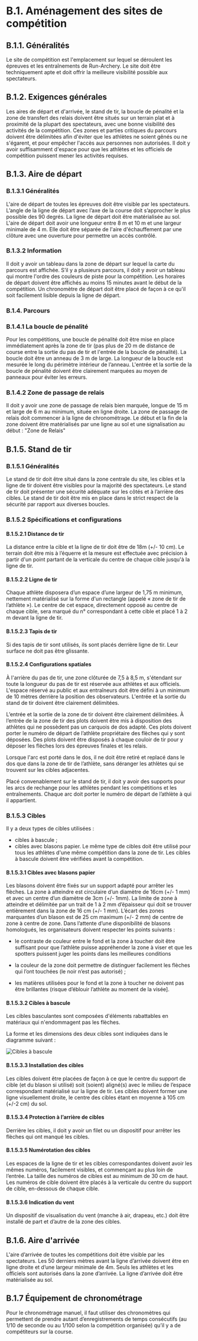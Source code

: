 # B.1. Aménagement des sites de compétition

## B.1.1. Généralités

Le site de compétition est l'emplacement sur lequel se déroulent les épreuves et les entraînements de Run-Archery.
Le site doit être techniquement apte et doit offrir la meilleure visibilité possible aux spectateurs.

## B.1.2. Exigences générales

Les aires de départ et d'arrivée, le stand de tir, la boucle de pénalité et la zone de transfert des relais doivent
être situés sur un terrain plat et à proximité de la plupart des spectateurs, avec une bonne visibilité des
activités de la compétition. Ces zones et parties critiques du parcours doivent être délimitées afin d'éviter
que les athlètes ne soient gênés ou ne s'égarent, et pour empêcher l'accès aux personnes non autorisées.
Il doit y avoir suffisamment d'espace pour que les athlètes et les officiels de compétition puissent mener les
activités requises.

## B.1.3. Aire de départ

### B.1.3.1 Généralités

L'aire de départ de toutes les épreuves doit être visible par les spectateurs.
L’angle de la ligne de départ avec l’axe de la course doit s’approcher le plus possible des 90 degrés. La ligne
de départ doit être matérialisée au sol.
L'aire de départ doit avoir une longueur entre 8 m et 10 m et une largeur minimale de 4 m.
Elle doit être séparée de l'aire d'échauffement par une clôture avec une ouverture pour permettre un accès
contrôlé.

### B.1.3.2 Information

Il doit y avoir un tableau dans la zone de départ sur lequel la carte du parcours est affichée.
S’il y a plusieurs parcours, il doit y avoir un tableau qui montre l'ordre des couleurs de piste pour la
compétition.
Les horaires de départ doivent être affichés au moins 15 minutes avant le début de la compétition.
Un chronomètre de départ doit être placé de façon à ce qu'il soit facilement lisible depuis la ligne de départ.

### B.1.4. Parcours

### B.1.4.1 La boucle de pénalité

Pour les compétitions, une boucle de pénalité doit être mise en place immédiatement après la zone de tir
(pas plus de 20 m de distance de course entre la sortie du pas de tir et l'entrée de la boucle de pénalité).
La boucle doit être un anneau de 3 m de large. La longueur de la boucle est mesurée le long du périmètre
intérieur de l’anneau. L'entrée et la sortie de la boucle de pénalité doivent être clairement marquées au
moyen de panneaux pour éviter les erreurs.

### B.1.4.2 Zone de passage de relais

Il doit y avoir une zone de passage de relais bien marquée, longue de 15 m et large de 6 m au minimum,
située en ligne droite.
La zone de passage de relais doit commencer à la ligne de chronométrage. Le début et la fin de la zone
doivent être matérialisés par une ligne au sol et une signalisation au début : "Zone de Relais"

## B.1.5. Stand de tir

### B.1.5.1 Généralités

Le stand de tir doit être situé dans la zone centrale du site, les cibles et la ligne de tir doivent être visibles
pour la majorité des spectateurs. Le stand de tir doit présenter une sécurité adéquate sur les côtés et à
l’arrière des cibles. Le stand de tir doit être mis en place dans le strict respect de la sécurité par rapport
aux diverses boucles.

### B.1.5.2 Spécifications et configurations

#### B.1.5.2.1 Distance de tir

La distance entre la cible et la ligne de tir doit être de 18m (+/- 10 cm). Le terrain doit être mis à l’équerre
et la mesure est effectuée avec précision à partir d'un point partant de la verticale du centre de chaque
cible jusqu'à la ligne de tir.

#### B.1.5.2.2 Ligne de tir

Chaque athlète disposera d’un espace d’une largeur de 1,75 m minimum, nettement matérialisé sur la
forme d'un rectangle (appelé « zone de tir de l’athlète »).
Le centre de cet espace, directement opposé au centre de chaque cible, sera marqué du n° correspondant
à cette cible et placé 1 à 2 m devant la ligne de tir.

#### B.1.5.2.3 Tapis de tir

Si des tapis de tir sont utilisés, ils sont placés derrière ligne de tir. Leur surface ne doit pas être glissante.

#### B.1.5.2.4 Configurations spatiales

À l'arrière du pas de tir, une zone clôturée de 7,5 à 8,5 m, s'étendant sur toute la longueur du pas de tir
est réservée aux athlètes et aux officiels. L'espace réservé au public et aux entraîneurs doit être défini à un
minimum de 10 mètres derrière la position des observateurs. L'entrée et la sortie du stand de tir doivent
être clairement délimitées.

L’entrée et la sortie de la zone de tir doivent être clairement délimitées.
À l’entrée de la zone de tir des plots doivent être mis à disposition des athlètes qui ne possèdent pas un
carquois de dos adapté. Ces plots doivent porter le numéro de départ de l’athlète propriétaire des flèches
qui y sont déposées.
Des plots doivent être disposés à chaque couloir de tir pour y déposer les flèches lors des épreuves finales
et les relais.

Lorsque l'arc est porté dans le dos, il ne doit être retiré et replacé dans le dos que dans la zone de tir de
l’athlète, sans déranger les athlètes qui se trouvent sur les cibles adjacentes.

Placé convenablement sur le stand de tir, il doit y avoir des supports pour les arcs de rechange pour les
athlètes pendant les compétitions et les entraînements. Chaque arc doit porter le numéro de départ de
l’athlète à qui il appartient.

### B.1.5.3 Cibles

Il y a deux types de cibles utilisées :

- cibles à bascule ;
- cibles avec blasons papier.
  Le même type de cibles doit être utilisé pour tous les athlètes d'une même compétition dans la zone de tir.
  Les cibles à bascule doivent être vérifiées avant la compétition.

#### B.1.5.3.1 Cibles avec blasons papier

Les blasons doivent être fixés sur un support adapté pour arrêter les flèches.
La zone à atteindre est circulaire d’un diamètre de 16cm (+/- 1 mm) et avec un centre d’un diamètre de
3cm (+/- 1mm). La limite de zone à atteindre et délimitée par un trait de 1 à 2 mm d’épaisseur qui doit se
trouver entièrement dans la zone de 16 cm (+/- 1 mm). L’écart des zones marquantes d’un blason est de
25 cm maximum (+/- 2 mm) de centre de zone à centre de zone.
Dans l’attente d’une disponibilité de blasons homologués, les organisateurs doivent respecter les points
suivants :

- le contraste de couleur entre le fond et la zone à toucher doit être suffisant pour que l’athlète puisse
  appréhender la zone à viser et que les spotters puissent juger les points dans les meilleures conditions

- la couleur de la zone doit permettre de distinguer facilement les flèches qui l’ont touchées (le noir n’est
  pas autorisé) ;
- les matières utilisées pour le fond et la zone à toucher ne doivent pas être brillantes (risque d’éblouir
  l’athlète au moment de la visée].

#### B.1.5.3.2 Cibles à bascule

Les cibles basculantes sont composées d'éléments rabattables en matériaux qui n'endommagent pas les
flèches.

La forme et les dimensions des deux cibles sont indiquées dans le diagramme suivant :

![Cibles à bascule](./assets/Reglements_Sportifs_Arbitrage_Fevrier_2022_Page_318_Image_0003.png)

#### B.1.5.3.3 Installation des cibles

Les cibles doivent être placées de façon à ce que le centre du support de cible (et du blason si utilisé) soit
(soient) aligné(s) avec le milieu de l’espace correspondant matérialisé sur la ligne de tir. Les cibles doivent
former une ligne visuellement droite, le centre des cibles étant en moyenne à 105 cm (+/-2 cm) du sol.

#### B.1.5.3.4 Protection à l’arrière de cibles

Derrière les cibles, il doit y avoir un filet ou un dispositif pour arrêter les flèches qui ont manqué les cibles.

#### B.1.5.3.5 Numérotation des cibles

Les espaces de la ligne de tir et les cibles correspondantes doivent avoir les mêmes numéros, facilement
visibles, et commençant au plus loin de l’entrée. La taille des numéros de cibles est au minimum de 30 cm
de haut. Les numéros de cible doivent être placés à la verticale du centre du support de cible, en-dessous
de chaque cible.

#### B.1.5.3.6 Indication du vent

Un dispositif de visualisation du vent (manche à air, drapeau, etc.) doit être installé de part et d’autre de la
zone des cibles.

## B.1.6. Aire d'arrivée

L'aire d’arrivée de toutes les compétitions doit être visible par les spectateurs.
Les 50 derniers mètres avant la ligne d’arrivée doivent être en ligne droite et d’une largeur minimale de
4m.
Seuls les athlètes et les officiels sont autorisés dans la zone d’arrivée.
La ligne d’arrivée doit être matérialisée au sol.

## B.1.7 Équipement de chronométrage

Pour le chronométrage manuel, il faut utiliser des chronomètres qui permettent de prendre autant
d’enregistrements de temps consécutifs (au 1/10 de seconde ou au 1/100 selon la compétition
organisée) qu’il y a de compétiteurs sur la course.
